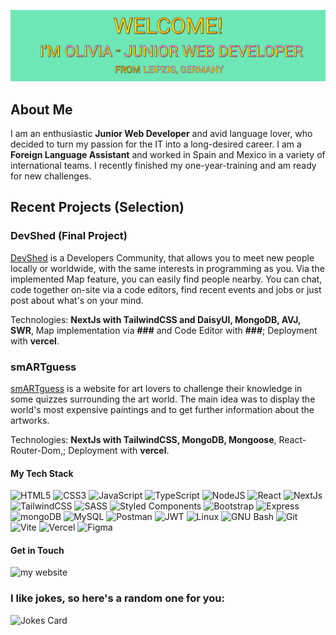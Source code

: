 ![header](./header.png)

## About Me
I am an enthusiastic **Junior Web Developer** and avid language lover, who decided to turn my passion for the IT into a
long-desired career. I am a **Foreign Language Assistant** and worked in Spain and Mexico in a variety of international teams. I recently finished my one-year-training and am ready for new challenges.

## Recent Projects (Selection)

### DevShed (Final Project)
[DevShed](https://devshed.vercel.app/) is a Developers Community, that allows you to meet new people locally or worldwide, with the same interests in programming as you. Via the implemented Map feature, you can easily find people nearby. You can chat, code together on-site via a code editors, find recent events and jobs or just post about what's on your mind.

Technologies: **NextJs with TailwindCSS and DaisyUI, MongoDB, AVJ, SWR**, Map implementation via **###** and Code Editor with **###**; Deployment with **vercel**.

### smARTguess
[smARTguess](https://smartguess.vercel.app/) is a website for art lovers to challenge their knowledge in some quizzes surrounding the art world. The main idea was to display the world's most expensive paintings and to get further information about the artworks.

Technologies: **NextJs with TailwindCSS, MongoDB, Mongoose**, React-Router-Dom,; Deployment with **vercel**.


#### My Tech Stack
![HTML5](https://img.shields.io/badge/HTML5-E34F26?style=for-the-badge&logo=html5&logoColor=white)
![CSS3](https://img.shields.io/badge/CSS3-1572B6?style=for-the-badge&logo=css3&logoColor=white)
![JavaScript](https://img.shields.io/badge/javascript-010101?&style=for-the-badge&logo=javascript&logoColor=yellow)
![TypeScript](https://img.shields.io/badge/TypeScript-007ACC?style=for-the-badge&logo=typescript&logoColor=white)
![NodeJS](https://img.shields.io/badge/Node.js-339933?style=for-the-badge&logo=nodedotjs&logoColor=white)
![React](https://img.shields.io/badge/React-20232A?style=for-the-badge&logo=react&logoColor=61DAFB)
![NextJs](https://img.shields.io/badge/next.js-000000?style=for-the-badge&logo=nextdotjs&logoColor=white)
![TailwindCSS](https://img.shields.io/badge/Tailwind_CSS-38B2AC?style=for-the-badge&logo=tailwind-css&logoColor=white)
![SASS](https://img.shields.io/badge/Sass-CC6699?style=for-the-badge&logo=sass&logoColor=white)
![Styled Components](https://img.shields.io/badge/styled--components-DB7093?style=for-the-badge&logo=styled-components&logoColor=white)
![Bootstrap](https://img.shields.io/badge/Bootstrap-563D7C?style=for-the-badge&logo=bootstrap&logoColor=white)
![Express](https://img.shields.io/badge/Express.js-000000?style=for-the-badge&logo=express&logoColor=white)
![mongoDB](https://img.shields.io/badge/MongoDB-4EA94B?style=for-the-badge&logo=mongodb&logoColor=white)
![MySQL](https://img.shields.io/badge/MySQL-005C84?style=for-the-badge&logo=mysql&logoColor=white)
![Postman](https://img.shields.io/badge/Postman-FF6C37?style=for-the-badge&logo=Postman&logoColor=white)
![JWT](https://img.shields.io/badge/JWT-000000?style=for-the-badge&logo=JSON%20web%20tokens&logoColor=white)
![Linux](https://img.shields.io/badge/Linux-fff?style=for-the-badge&logo=linux&logoColor=black)
![GNU Bash](https://img.shields.io/badge/GNU%20Bash-green?style=for-the-badge&logo=GNU%20Bash&logoColor=white)
![Git](https://img.shields.io/badge/GIT-E44C30?style=for-the-badge&logo=git&logoColor=white)
![Vite](https://img.shields.io/badge/Vite-B73BFE?style=for-the-badge&logo=vite&logoColor=FFD62E)
![Vercel](https://img.shields.io/badge/Vercel-000000?style=for-the-badge&logo=vercel&logoColor=white)
![Figma](https://img.shields.io/badge/Figma-F24E1E?style=for-the-badge&logo=figma&logoColor=white)

<!-- ![Stripe](https://img.shields.io/badge/Stripe-626CD9?style=for-the-badge&logo=Stripe&logoColor=white) -->
<!-- ![Socket.io](https://img.shields.io/badge/Socket.io-010101?&style=for-the-badge&logo=Socket.io&logoColor=white) -->
<!-- ![ThreeJS](https://img.shields.io/badge/ThreeJs-black?style=for-the-badge&logo=three.js&logoColor=white) -->

#### Get in Touch
![my website](https://img.shields.io/badge/website-000000?style=for-the-badge&logo=About.me&logoColor=white)

### I like jokes, so here's a random one for you:
![Jokes Card](https://readme-jokes.vercel.app/api)
